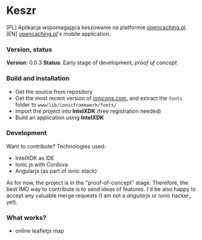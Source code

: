 # Keszr

\[PL\] Aplikacja wspomagająca keszowanie na platformie [opencaching.pl].
\[EN\] [opencaching.pl]'s mobile application.

### Version, status
**Version**: 0.0.3
**Status**: Early stage of development, _proof of concept_

### Build and installation
 - Get the source from repository
 - Get the most recent version of [ionicons.com], and extract the `fonts` folder to `www/lib/ionicframework/fonts/`
 - Import the project into **IntelXDK** (free registration needed) 
 - Build an application using **IntelXDK**

### Development
Want to contribute? Technologies used:
 - IntelXDK as IDE
 - Ionic.js with Cordova
 - Angularjs (as part of ionic stack)
 
As for now, the project is in the "proof-of-concept" stage.
Therefore, the best IMO way to contribute is to send ideas of features.
I'd be also happy to accept any valuable merge requests (I am not a _angularjs_ or _ionic_ hacker_ yet).

### What works?
 - online leafletjs map
 
[opencaching.pl]: <http://www.opencaching.pl>
[ionicons.com]: <http://www.ionicons.com>